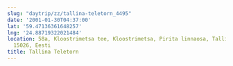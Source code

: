 ```yaml
---
slug: "daytrip/zz/tallina-teletorn_4495"
date: '2001-01-30T04:37:00'
lat: '59.47136361648257'
lng: '24.88719322021484'
location: 58a, Kloostrimetsa tee, Kloostrimetsa, Pirita linnaosa, Tallinn, Harju maakond,
  15026, Eesti
title: Tallina Teletorn
---
```



